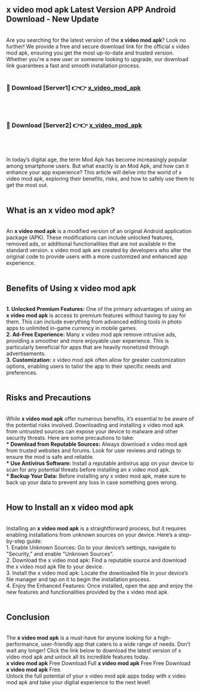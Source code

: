 ## x video mod apk Latest Version APP Android Download - New Update
<br>
Are you searching for the latest version of the <strong>x video mod apk</strong>? Look no further! We provide a free and secure download link for the official x video mod apk, ensuring you get the most up-to-date and trusted version. Whether you're a new user or someone looking to upgrade, our download link guarantees a fast and smooth installation process.
<br>
<br>
<h3>🔴 Download [Server1] 👉👉 <a href="https://modyolo.store/x+video+mod+apk">x_video_mod_apk</a></h3><br>
<br>
<h3>🔴 Download [Server2] 👉👉 <a href="https://modyolo.store/x+video+mod+apk">x_video_mod_apk</a></h3><br>
<br>
<br>
In today’s digital age, the term Mod Apk has become increasingly popular among smartphone users. But what exactly is an Mod Apk, and how can it enhance your app experience? This article will delve into the world of x video mod apk, exploring their benefits, risks, and how to safely use them to get the most out.
<br>
<br>
<h2>What is an x video mod apk?</h2>
<br>
An <strong>x video mod apk</strong> is a modified version of an original Android application package (APK). These modifications can include unlocked features, removed ads, or additional functionalities that are not available in the standard version. x video mod apk are created by developers who alter the original code to provide users with a more customized and enhanced app experience.
<br>
<br>
<h2>Benefits of Using x video mod apk</h2>
<br>
<strong> 1. Unlocked Premium Features:</strong> One of the primary advantages of using an <strong>x video mod apk</strong> is access to premium features without having to pay for them. This can include everything from advanced editing tools in photo apps to unlimited in-game currency in mobile games.
<br>
<strong> 2. Ad-Free Experience:</strong> Many x video mod apk remove intrusive ads, providing a smoother and more enjoyable user experience. This is particularly beneficial for apps that are heavily monetized through advertisements.
<br>
<strong> 3. Customization:</strong> x video mod apk often allow for greater customization options, enabling users to tailor the app to their specific needs and preferences.
<br>
<br>
<h2>Risks and Precautions</h2>
<br>
While <strong>x video mod apk</strong> offer numerous benefits, it’s essential to be aware of the potential risks involved. Downloading and installing x video mod apk from untrusted sources can expose your device to malware and other security threats. Here are some precautions to take:
<br>
<strong> * Download from Reputable Sources:</strong> Always download x video mod apk from trusted websites and forums. Look for user reviews and ratings to ensure the mod is safe and reliable.
<br>
<strong> * Use Antivirus Software:</strong> Install a reputable antivirus app on your device to scan for any potential threats before installing an x video mod apk.
<br>
<strong> * Backup Your Data:</strong> Before installing any x video mod apk, make sure to back up your data to prevent any loss in case something goes wrong.
<br>
<br>
<h2>How to Install an x video mod apk</h2>
<br>
Installing an <strong>x video mod apk</strong> is a straightforward process, but it requires enabling installations from unknown sources on your device. Here’s a step-by-step guide:
<br>
 1. Enable Unknown Sources: Go to your device’s settings, navigate to "Security," and enable "Unknown Sources".
<br>
 2. Download the x video mod apk: Find a reputable source and download the x video mod apk file to your device.
<br>
 3. Install the x video mod apk: Locate the downloaded file in your device’s file manager and tap on it to begin the installation process.
<br>
 4. Enjoy the Enhanced Features: Once installed, open the app and enjoy the new features and functionalities provided by the x video mod apk.
<br>
<br>
<h2><strong>Conclusion</strong></h2>
<br>
The <strong>x video mod apk</strong> is a must-have for anyone looking for a high-performance, user-friendly app that caters to a wide range of needs. Don’t wait any longer! Click the link below to download the latest version of x video mod apk and unlock all its incredible features today.
<br>
<strong>x video mod apk</strong> Free Download Full <strong>x video mod apk</strong> Free Free Download <strong>x video mod apk</strong> Free.
<br>
Unlock the full potential of your x video mod apk apps today with x video mod apk and take your digital experience to the next level!